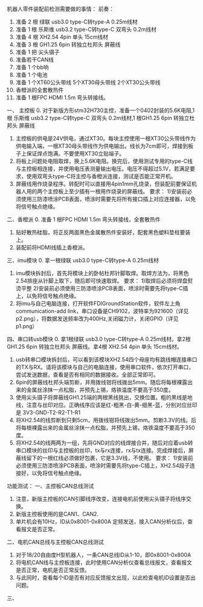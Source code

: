 机器人零件装配前检测需要做的事情：
前奏：
1. 准备 2 根 绿联 usb3.0 type-C转type-A 0.25m线材
2. 准备 1 根 乐斯维 usb3.2 type-C转type-C 双弯头 0.2m线材
3. 准备 4 根 XH2.54 4pin 单头 15cm线材
4. 准备 3 根 GH1.25 6pin 转独立杜邦头 屏蔽线
5. 准备 1 把 尖头镊子
6. 准备若干CAN线
7. 准备 1 个bb响
8. 准备 1 个电池
9. 准备 1 个XT60公头带线 5个XT30母头带线 2个XT30公头带线
10. 香橙派的全套散热件
11. 准备 1 根FPC HDMI 1.5m 弯头转接线。

一、 主控板
0. 对于新版方形stm32H730主控，准备一个0402封装的5.6K电阻,1 根 乐斯维 usb3.2 type-C转type-C 双弯头 0.2m线材,1 根GH1.25 6pin 转独立杜邦头 屏蔽线
1. 主控板的供电是24V供电，通过XT30。每块主控使用一根XT30公头带线作为供电输入端，一根XT30母头带线作为供电输出。线长为7cm即可，焊接到板子上保证焊点饱满。不要使用XT30立贴端子。
2. 将板上问题处电阻取焊，换上5.6K电阻。换完后，使用测试专用的type-C线与主控板相连接，并使用电压表测量输出电压。电压不得超过5.1V，若满足要求，使用双弯头type-C将主控与香橙派连接，测试是否能正常开机。
3. 屏蔽线用作烧录程序。转配时可以直接用4pin1mm孔烧录，但装配前要保证机器人用的两个主控板上至少插有一根用作烧录的屏蔽线。
要求：
    1)安装前必须使用三防漆喷涂PCB表面，喷涂时需要先将所有接口插上对应连接器，以免将信号触点绝缘。

二、香橙派
0. 准备 1 根FPC HDMI 1.5m 弯头转接线，全套散热件
1. 贴好散热硅脂，将正反两面黑色金属散热件安装好，配套黑色塑料垫柱要装上。
2. 装配前将HDMI线插上香橙派。

三、imu模块
0. 拿一根绿联 usb3.0 type-C转type-A 0.25m线材
1. imu模块拆封后，首先将模块上的卧帖杜邦针脚取焊。取焊方法为，将黑色2.54排座从针脚上取下，随后即可快速取焊。
    要求：
        1)取焊后必须将焊盘熨烫平整
        2)安装前必须使用三防漆喷涂PCB表面，喷涂时需要先将type-C插上，以免将信号触点绝缘。
2. 将imu与自己电脑连接，打开软件FDIGroundStation软件，软件左上角communication-add link，串口设备是CH9102，波特率为921600（详见p2.png），将数据发送频率改为400Hz,关闭磁力计，关闭GPIO（详见p1.png）

四、串口转usb模块
0. 拿1根绿联 usb3.0 type-C转type-A 0.25m线材。拿2根 GH1.25 6pin 转独立杜邦头 屏蔽线。拿4根 XH2.54 4pin 单头 15cm线材。
1. usb转串口模块拆封后，可以看到该模块XH2.54四个母座均有跳线帽连接串口的TX与RX。请将该模块与自己的电脑连接，使用串口软件，依次打开串口，尝试发送数据，查看是否有相同的数据接收。全部正常即可。
2. 6pin的屏蔽线杜邦头端剪断，并用拨线钳将线拨出5mm。随后将每根裸露出来的金属丝涂抹一点松脂，并预先上锡，烙铁温度不要高于350度。
3. 使用尖头镊子将屏蔽线GH1.25端的两根黑线挑出，交换位置。粗的黑线是地线，注意与丝印对应。正确线序应该是红-粗黑-白-黄-细黑-蓝，分别对应丝印是 3V3-GND-T2-R2-T1-R1
4. 将XH2.54的线剪断到只剩5cm，用拨线钳将线拨出5mm。剪断3.3V的线。后将每根裸露出来的金属丝涂抹一点松脂，并预先上锡，烙铁温度不要高于350度。
5. 将XH2.54的线两两为一组，先将GND对应的线焊接合并，随后对应着usb转串口模块的丝印与主控板的丝印，tx与rx连接，rx与tx连接。完成焊接后，屏蔽线留下的一根红线必须做好包裹，它是3.3V线，不使用。
要求：
    1)安装前必须使用三防漆喷涂PCB表面，喷涂时需要先将type-C插上，XH2.54段子连接好，以免将信号触点绝缘。


功能测试：
一、主控板CAN总线测试
1. 注意，新版主控板的CAN引脚线序改变，连接电机前使用尖头镊子将线序交换。
2. 新版主控板使用的是CAN1、CAN2.
3. 单片机会有10Hz，ID从0x8001-0x800A 定频发送，接入CAN分析仪后，查看报文是否正常。

二、电机CAN总线与主控板CAN总线测试
1. 对于18/20自由度H型机器人，一条CAN总线ID从1-10，即0x8001-0x800A
2. 将电机CAN线与主控板连接，此时使用CAN分析仪查看总线报文，查看报文是否正常，电机是否正常反馈。
3. 与此同时，查看每个ID是否有对应反馈报文出现，以此检查电机ID设置是否出问题。

三、

